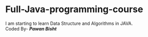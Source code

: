 # Full-Java-programming-course
I am starting to learn Data Structure and Algorithms in JAVA.
<Br>
Coded By- <b><i>Pawan Bisht</i></b>
